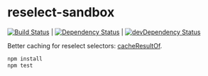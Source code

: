 # reselect-sandbox

[![Build Status](https://travis-ci.org/larsthorup/reselect-sandbox.png)](https://travis-ci.org/larsthorup/reselect-sandbox) | [![Dependency Status](https://david-dm.org/larsthorup/reselect-sandbox.png)](https://david-dm.org/larsthorup/reselect-sandbox#info=dependencies) | [![devDependency Status](https://david-dm.org/larsthorup/reselect-sandbox/dev-status.png)](https://david-dm.org/larsthorup/reselect-sandbox#info=devDependencies)

Better caching for reselect selectors: [cacheResultOf](./src/cacheResultOf.js).

```bash
npm install
npm test
```

